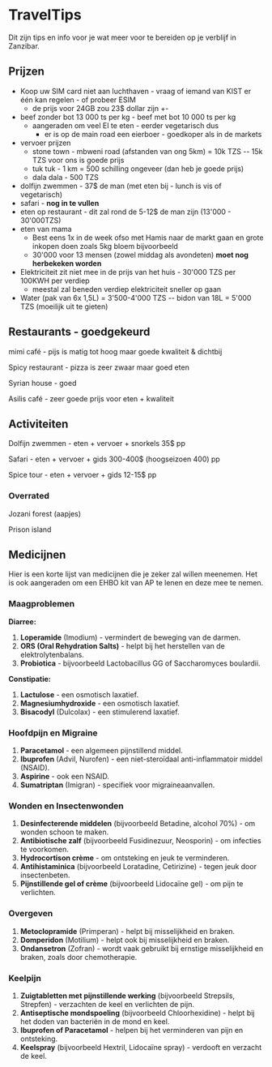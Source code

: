 # TravelTips

Dit zijn tips en info voor je wat meer voor te bereiden op je verblijf in Zanzibar.

## Prijzen

* Koop uw SIM card niet aan luchthaven - vraag of iemand van KIST er één kan regelen - of probeer ESIM
  * de prijs voor 24GB zou 23$ dollar zijn +-
* beef zonder bot 13 000 ts per kg - beef met bot 10 000 ts per kg
  * aangeraden om veel EI te eten - eerder vegetarisch dus
    * er is op de main road een eierboer - goedkoper als in de markets
* vervoer prijzen
  * stone town 	- mbweni road (afstanden van ong 5km) = 10k TZS -- 15k TZS voor ons is goede prijs
  * tuk tuk 		- 1 km = 500 schilling ongeveer (dan heb je goede prijs)
  * dala dala 	- 500 TZS
* dolfijn zwemmen - 37$ de man (met eten bij - lunch is vis of vegetarisch)
* safari - **nog in te vullen**
* eten op restaurant - dit zal rond de 5-12$ de man zijn (13'000 - 30'000TZS)
* eten van mama
  * Best eens 1x in de week ofso met Hamis naar de markt gaan en grote inkopen doen zoals 5kg bloem bijvoorbeeld
  * 30'000 voor 13 mensen (zowel middag als avondeten) **moet nog herbekeken worden**
* Elektriciteit zit niet mee in de prijs van het huis - 30'000 TZS per 100KWH per verdiep
  * meestal zal beneden verdiep elektriciteit sneller op gaan
* Water (pak van 6x 1,5L) = 3'500-4'000 TZS -- bidon van 18L = 5'000 TZS (moeilijk uit te gieten)

## Restaurants - goedgekeurd

mimi café 		- pijs is matig tot hoog maar goede kwaliteit & dichtbij

Spicy restaurant	- pizza is zeer zwaar maar goed eten

Syrian house		- goed 

Asilis café		- zeer goede prijs voor eten + kwaliteit

## Activiteiten

Dolfijn zwemmen - eten + vervoer + snorkels 		35$ pp

Safari - eten + vervoer + gids					300-400$ (hoogseizoen 400) pp

Spice tour - eten + vervoer + gids					12-15$ pp

### Overrated

Jozani forest (aapjes)

Prison island

## Medicijnen

Hier is een korte lijst van medicijnen die je zeker zal willen meenemen. Het is ook aangeraden om een EHBO kit van AP te lenen en deze mee te nemen.

### Maagproblemen

**Diarree:**

1. **Loperamide** (Imodium) - vermindert de beweging van de darmen.
2. **ORS (Oral Rehydration Salts)** - helpt bij het herstellen van de elektrolytenbalans.
3. **Probiotica** - bijvoorbeeld Lactobacillus GG of Saccharomyces boulardii.

**Constipatie:**

1. **Lactulose** - een osmotisch laxatief.
2. **Magnesiumhydroxide** - een osmotisch laxatief.
3. **Bisacodyl** (Dulcolax) - een stimulerend laxatief.

### Hoofdpijn en Migraine

1. **Paracetamol** - een algemeen pijnstillend middel.
2. **Ibuprofen** (Advil, Nurofen) - een niet-steroïdaal anti-inflammatoir middel (NSAID).
3. **Aspirine** - ook een NSAID.
4. **Sumatriptan** (Imigran) - specifiek voor migraineaanvallen.

### Wonden en Insectenwonden

1. **Desinfecterende middelen** (bijvoorbeeld Betadine, alcohol 70%) - om wonden schoon te maken.
2. **Antibiotische zalf** (bijvoorbeeld Fusidinezuur, Neosporin) - om infecties te voorkomen.
3. **Hydrocortison crème** - om ontsteking en jeuk te verminderen.
4. **Antihistaminica** (bijvoorbeeld Loratadine, Cetirizine) - tegen jeuk door insectenbeten.
5. **Pijnstillende gel of crème** (bijvoorbeeld Lidocaïne gel) - om pijn te verlichten.

### Overgeven

1. **Metoclopramide** (Primperan) - helpt bij misselijkheid en braken.
2. **Domperidon** (Motilium) - helpt ook bij misselijkheid en braken.
3. **Ondansetron** (Zofran) - wordt vaak gebruikt bij ernstige misselijkheid en braken, zoals door chemotherapie.

### Keelpijn

1. **Zuigtabletten met pijnstillende werking** (bijvoorbeeld Strepsils, Strepfen) - verzachten de keel en verlichten de pijn.
2. **Antiseptische mondspoeling** (bijvoorbeeld Chloorhexidine) - helpt bij het doden van bacteriën in de mond en keel.
3. **Ibuprofen of Paracetamol** - helpen bij het verminderen van pijn en ontsteking.
4. **Keelspray** (bijvoorbeeld Hextril, Lidocaïne spray) - verdooft en verzacht de keel.
